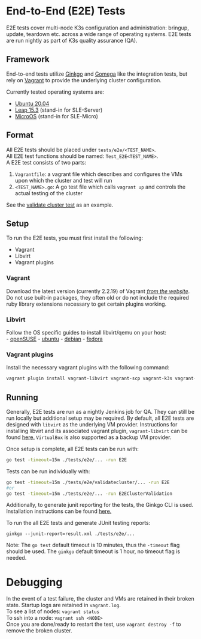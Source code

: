 # End-to-End (E2E) Tests

E2E tests cover multi-node K3s configuration and administration: bringup, update, teardown etc. across a wide range of operating systems. E2E tests are run nightly as part of K3s quality assurance (QA).

## Framework 
End-to-end tests utilize [Ginkgo](https://onsi.github.io/ginkgo/) and [Gomega](https://onsi.github.io/gomega/) like the integration tests, but rely on [Vagrant](https://www.vagrantup.com/) to provide the underlying cluster configuration. 

Currently tested operating systems are:
- [Ubuntu 20.04](https://app.vagrantup.com/generic/boxes/ubuntu2004)
- [Leap 15.3](https://app.vagrantup.com/opensuse/boxes/Leap-15.3.x86_64) (stand-in for SLE-Server)
- [MicroOS](https://app.vagrantup.com/dweomer/boxes/microos.amd64) (stand-in for SLE-Micro)

## Format

All E2E tests should be placed under `tests/e2e/<TEST_NAME>`.  
All E2E test functions should be named: `Test_E2E<TEST_NAME>`.  
A E2E test consists of two parts:
1. `Vagrantfile`: a vagrant file which describes and configures the VMs upon which the cluster and test will run
2. `<TEST_NAME>.go`: A go test file which calls `vagrant up` and controls the actual testing of the cluster

See the [validate cluster test](../tests/e2e/validatecluster/validatecluster_test.go) as an example.


## Setup

To run the E2E tests, you must first install the following:
- Vagrant
- Libvirt
- Vagrant plugins

### Vagrant 

Download the latest version (currently 2.2.19) of Vagrant [*from the website*](https://www.vagrantup.com/downloads). Do not use built-in packages, they often old or do not include the required ruby library extensions necessary to get certain plugins working.

### Libvirt
Follow the OS specific guides to install libvirt/qemu on your host:  
    - [openSUSE](https://documentation.suse.com/sles/15-SP1/html/SLES-all/cha-vt-installation.html)
    - [ubuntu](https://ubuntu.com/server/docs/virtualization-libvirt)
    - [debian](https://wiki.debian.org/KVM#Installation)
    - [fedora](https://developer.fedoraproject.org/tools/virtualization/installing-libvirt-and-virt-install-on-fedora-linux.html)

### Vagrant plugins
Install the necessary vagrant plugins with the following command:

```bash
vagrant plugin install vagrant-libvirt vagrant-scp vagrant-k3s vagrant-reload
```

## Running

Generally, E2E tests are run as a nightly Jenkins job for QA. They can still be run locally but additional setup may be required. By default, all E2E tests are designed with `libvirt` as the underlying VM provider. Instructions for installing libvirt and its associated vagrant plugin, `vagrant-libvirt` can be found [here.](https://github.com/vagrant-libvirt/vagrant-libvirt#installation) `VirtualBox` is also supported as a backup VM provider.

Once setup is complete, all E2E tests can be run with:
```bash
go test -timeout=15m ./tests/e2e/... -run E2E
```
Tests can be run individually with:
```bash
go test -timeout=15m ./tests/e2e/validatecluster/... -run E2E
#or
go test -timeout=15m ./tests/e2e/... -run E2EClusterValidation
```

Additionally, to generate junit reporting for the tests, the Ginkgo CLI is used. Installation instructions can be found [here.](https://onsi.github.io/ginkgo/#getting-started)  

To run the all E2E tests and generate JUnit testing reports:
```
ginkgo --junit-report=result.xml ./tests/e2e/...
```

Note: The `go test` default timeout is 10 minutes, thus the `-timeout` flag should be used. The `ginkgo` default timeout is 1 hour, no timeout flag is needed.

# Debugging
In the event of a test failure, the cluster and VMs are retained in their broken state. Startup logs are retained in `vagrant.log`.  
To see a list of nodes: `vagrant status`    
To ssh into a node: `vagrant ssh <NODE>`  
Once you are done/ready to restart the test, use `vagrant destroy -f` to remove the broken cluster.  